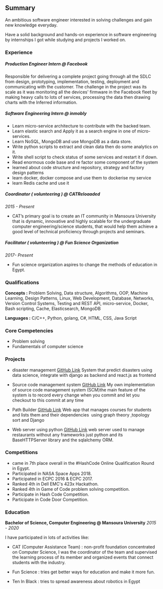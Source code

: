 ## Summary

An ambitious software engineer interested in solving challenges and gain new knowledge everyday.

Have a solid background and hands-on experience in software engineering by internships I got while studying and projects I worked on.

### Experience

##### Production Engineer Intern @ Facebook

Responsible for delivering a complete project going through all the SDLC from design, prototyping,
implementation, testing, deployment and communicating with the customer.
The challenge in the project was its scale as it was monitoring all the devices' firmware in the Facebook fleet
by making heavy calls to lots of services, processing the data then drawing charts with the Inferred
information.

##### Software Engineering Intern @ inmobly

- Learn micro-service architecture to contribute with the backed team.
- Learn elastic search and Apply it as a search engine in one of micro-services.
- Learn NoSQL, MongoDB and use MongoDB as a data store.
- Write python scripts to extract and clean data then do some analytics on it.
- Write shell script to check status of some services and restart it if down.
- Read enormous code base and re factor some component of the system
- learned about code structure and repository, strategy and factory design patterns
- learn docker, docker compose and use them to dockerise my service
- learn Redis cache and use it

##### Coordinator ( volunteering ) @ CATReloaaded
_2015 - Present_

- CAT’s primary goal is to create an IT community in Mansoura University that is dynamic, innovative and highly scalable for the undergraduate computer engineering/science students, that would help them achieve a good level of technical proficiency through projects and seminars.

##### Facilitator ( volunteering ) @ Fun Science Organization
_2017- Present_

- Fun science organization aspires to change the methods of education in Egypt.


### Qualifications

**Concepts :** Problem Solving, Data structure, Algorithms, OOP, Machine Learning, Design Patterns, Linux, Web Development, Database, Networks, Version Control Systems, Testing and REST API, micro-service, Docker, Bash scripting, Cache, Elasticsearch, MongoDB

**Languages :** C/C++, Python, golang, C#, HTML, CSS, Java Script 


### Core Competencies

- Problem solving
- Fundamentals of computer science


### Projects

- disaster management
[GitHub Link](https://github.com/ahmedakef/PathBuilder)
System that predict disasters using data science, integrate with django as backend and react.js as frontend

- Source code management system
[GitHub Link](https://github.com/ahmedakef/sstc)
My own implementation of source code management system (SCM)the main feature of the system is to record every change when you commit and let you checkout to this commit at any time

- Path Builder 
[GitHub Link](https://github.com/ahmedakef/PathBuilder)
Web app that manages courses for students and lists them and their dependencies  using graph theory ,topology sort and Django

- Web server using python
[GitHub Link](https://github.com/ahmedakef/resturant)
web server used to manage restaurants without any frameworks just python and its BaseHTTPServer library and the sqlalchemy ORM.


### Competitions
- came in 7th place overall in the #HashCode Online Qualification Round in Egypt.
- Participated in NASA Space Apps 2018.
- Participated in ECPC 2016 & ECPC 2017.
- Ranked 4th in Dell EMC's 423x Hackathon.
- Ranked 4th in Game of Code problem solving competition.
- Participate in Hash Code Competition.
- Participate in Code Door Competition.

### Education

**Bachelor of Science, Computer Engineering @ Mansoura University**
_2015 - 2020_

I have participated in lots of activities like:
- CAT (Computer Assistance Team) : non-profit foundation concentrated on Computer Science, I was the coordinator of the team and supervised the learning process of its member and organized events that connect students with the industry.

- Fun Science : tries get better ways for education and make it more fun.

- Ten In Black : tries to spread awareness about robotics in Egypt